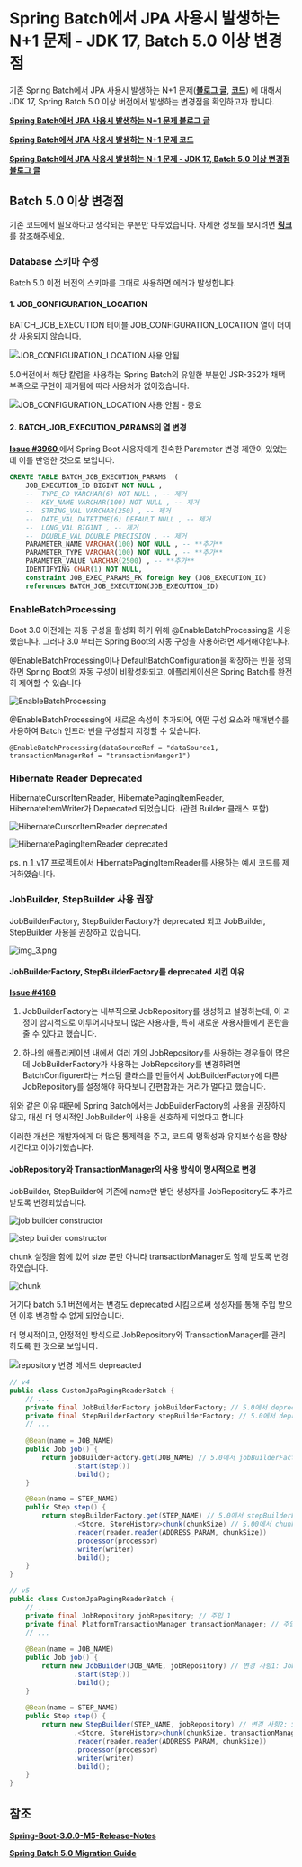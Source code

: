 
# Spring Batch에서 JPA 사용시 발생하는 N+1 문제 - JDK 17, Batch 5.0 이상 변경점 

기존 Spring Batch에서 JPA 사용시 발생하는 N+1 문제(<a href="https://woosungkim0123.github.io/posts/batch_n_1/" target="_blank"><strong>블로그 글</strong></a>, <a href="https://github.com/woosungkim0123/spring-batch-deep-dive/tree/main/n_1_v11" target="_blank"><strong>코드</strong></a>)
에 대해서 JDK 17, Spring Batch 5.0 이상 버전에서 발생하는 변경점을 확인하고자 합니다.

<a href="https://woosungkim0123.github.io/posts/batch_n_1/" target="_blank"><strong>Spring Batch에서 JPA 사용시 발생하는 N+1 문제 블로그 글 </strong></a>  

<a href="https://github.com/woosungkim0123/spring-batch-deep-dive/tree/main/n_1_v11" target="_blank"><strong>Spring Batch에서 JPA 사용시 발생하는 N+1 문제 코드</strong></a>

<a href="https://woosungkim0123.github.io/posts/batch_n_1_v17/" target="_blank"><strong>Spring Batch에서 JPA 사용시 발생하는 N+1 문제 - JDK 17, Batch 5.0 이상 변경점 블로그 글 </strong></a>

## Batch 5.0 이상 변경점

기존 코드에서 필요하다고 생각되는 부분만 다루었습니다. 자세한 정보를 보시려면 <a href="https://github.com/spring-projects/spring-batch/wiki/Spring-Batch-5.0-Migration-Guide" target="_blank"><strong>링크</strong></a>를   참조해주세요.

### Database 스키마 수정

Batch 5.0 이전 버전의 스키마를 그대로 사용하면 에러가 발생합니다.

#### 1. JOB_CONFIGURATION_LOCATION

BATCH_JOB_EXECUTION 테이블 JOB_CONFIGURATION_LOCATION 열이 더이상 사용되지 않습니다.

![JOB_CONFIGURATION_LOCATION 사용 안됨](image/schema_change1.png)

5.0버전에서 해당 칼럼을 사용하는 Spring Batch의 유일한 부분인 JSR-352가 채택 부족으로 구현이 제거됨에 따라 사용처가 없어졌습니다. 

![JOB_CONFIGURATION_LOCATION 사용 안됨 - 중요](image/schema_change2.png)

#### 2. BATCH_JOB_EXECUTION_PARAMS의 열 변경

<a href="https://github.com/spring-projects/spring-batch/issues/3960" target="_blank"><strong> Issue #3960 </strong></a> 에서 Spring Boot 사용자에게 친숙한 Parameter 변경 제안이 있었는데 이를 반영한 것으로 보입니다.

```SQL
CREATE TABLE BATCH_JOB_EXECUTION_PARAMS  (
    JOB_EXECUTION_ID BIGINT NOT NULL ,
    --	TYPE_CD VARCHAR(6) NOT NULL , -- 제거
    --	KEY_NAME VARCHAR(100) NOT NULL , -- 제거
    --	STRING_VAL VARCHAR(250) , -- 제거
    --  DATE_VAL DATETIME(6) DEFAULT NULL , -- 제거
    --	LONG_VAL BIGINT , -- 제거
    --	DOUBLE_VAL DOUBLE PRECISION , -- 제거
    PARAMETER_NAME VARCHAR(100) NOT NULL , -- **추가**
    PARAMETER_TYPE VARCHAR(100) NOT NULL , -- **추가**
    PARAMETER_VALUE VARCHAR(2500) , -- **추가**
    IDENTIFYING CHAR(1) NOT NULL,
    constraint JOB_EXEC_PARAMS_FK foreign key (JOB_EXECUTION_ID)
    references BATCH_JOB_EXECUTION(JOB_EXECUTION_ID)
```

### EnableBatchProcessing

Boot 3.0 이전에는 자동 구성을 활성화 하기 위해 @EnableBatchProcessing을 사용했습니다. 그러나 3.0 부터는 Spring Boot의 자동 구성을 사용하려면 제거해야합니다.

@EnableBatchProcessing이나 DefaultBatchConfiguration을 확장하는 빈을 정의하면 Spring Boot의 자동 구성이 비활성화되고, 애플리케이션은 Spring Batch를 완전히 제어할 수 있습니다

![EnableBatchProcessing](image/enableBatchProcessing.png)

@EnableBatchProcessing에 새로운 속성이 추가되어, 어떤 구성 요소와 매개변수를 사용하여 Batch 인프라 빈을 구성할지 지정할 수 있습니다. 

`@EnableBatchProcessing(dataSourceRef = "dataSource1, transactionManagerRef = "transactionManger1")`

### Hibernate Reader Deprecated

HibernateCursorItemReader, HibernatePagingItemReader, HibernateItemWriter가 Deprecated 되었습니다. (관련 Builder 클래스 포함)

![HibernateCursorItemReader deprecated](image/deprecated1.png)

![HibernatePagingItemReader deprecated](image/deprecated2.png)

ps. n_1_v17 프로젝트에서 HibernatePagingItemReader를 사용하는 예시 코드를 제거하였습니다.

### JobBuilder, StepBuilder 사용 권장

JobBuilderFactory, StepBuilderFactory가 deprecated 되고 JobBuilder, StepBuilder 사용을 권장하고 있습니다.

![img_3.png](image/factory_depreacted.png)

#### JobBuilderFactory, StepBuilderFactory를 deprecated 시킨 이유

<a href="https://github.com/spring-projects/spring-batch/issues/4188" target="_blank"><strong> Issue #4188 </strong></a>

1. JobBuilderFactory는 내부적으로 JobRepository를 생성하고 설정하는데, 이 과정이 암시적으로 이루어지다보니 많은 사용자들, 특히 새로운 사용자들에게 혼란을 줄 수 있다고 했습니다.

2. 하나의 애플리케이션 내에서 여러 개의 JobRepository를 사용하는 경우들이 많은데 JobBuilderFactory가 사용하는 JobRepository를 변경하려면 BatchConfigurer라는 커스텀 클래스를 만들어서 JobBuilderFactory에 다른 JobRepository를 설정해야 하다보니 간편함과는 거리가 멀다고 했습니다.

위와 같은 이유 때문에 Spring Batch에서는 JobBuilderFactory의 사용을 권장하지 않고, 대신 더 명시적인 JobBuilder의 사용을 선호하게 되었다고 합니다.

이러한 개선은 개발자에게 더 많은 통제력을 주고, 코드의 명확성과 유지보수성을 향상시킨다고 이야기했습니다.

#### JobRepository와 TransactionManager의 사용 방식이 명시적으로 변경

JobBuilder, StepBuilder에 기존에 name만 받던 생성자를 JobRepository도 추가로 받도록 변경되었습니다.

![job builder constructor](image/job_builder.png)

![step builder constructor](image/step_builder.png)

chunk 설정을 함에 있어 size 뿐만 아니라 transactionManager도 함께 받도록 변경하였습니다.

![chunk](image/chunk.png)

거기다 batch 5.1 버전에서는 변경도 deprecated 시킴으로써 생성자를 통해 주입 받으면 이후 변경할 수 없게 되었습니다.

더 명시적이고, 안정적인 방식으로 JobRepository와 TransactionManager를 관리하도록 한 것으로 보입니다.

![repository 변경 메서드 depreacted](image/deprecated3.png)

```java
// v4
public class CustomJpaPagingReaderBatch {
    // ...
    private final JobBuilderFactory jobBuilderFactory; // 5.0에서 deprecated
    private final StepBuilderFactory stepBuilderFactory; // 5.0에서 deprecated
    // ...
    
    @Bean(name = JOB_NAME)
    public Job job() {
        return jobBuilderFactory.get(JOB_NAME) // 5.0에서 jobBuilderFactory -> JobBuilder
                .start(step())
                .build();
    }

    @Bean(name = STEP_NAME)
    public Step step() {
        return stepBuilderFactory.get(STEP_NAME) // 5.0에서 stepBuilderFactory -> StepBuilder
                .<Store, StoreHistory>chunk(chunkSize) // 5.00에서 chunkSize, transactionManager 주입
                .reader(reader.reader(ADDRESS_PARAM, chunkSize))
                .processor(processor)
                .writer(writer)
                .build();
    }
}

// v5
public class CustomJpaPagingReaderBatch {
    // ...
    private final JobRepository jobRepository; // 주입 1
    private final PlatformTransactionManager transactionManager; // 주입 2
    // ...
    
    @Bean(name = JOB_NAME)
    public Job job() {
        return new JobBuilder(JOB_NAME, jobRepository) // 변경 사항1: JobBuilder 사용, jobRepository 주입
                .start(step())
                .build();
    }
    
    @Bean(name = STEP_NAME)
    public Step step() {
        return new StepBuilder(STEP_NAME, jobRepository) // 변경 사항2: StepBuilder 사용, jobRepository 주입
                .<Store, StoreHistory>chunk(chunkSize, transactionManager) // 변경 사항3: transactionManager 주입
                .reader(reader.reader(ADDRESS_PARAM, chunkSize))
                .processor(processor)
                .writer(writer)
                .build();
    }
}
```

## 참조

<a href="https://github.com/spring-projects/spring-boot/wiki/Spring-Boot-3.0.0-M5-Release-Notes#enablebatchprocessing-no-longer-required" target="_blank"><strong>Spring-Boot-3.0.0-M5-Release-Notes</strong></a>

<a href="https://github.com/spring-projects/spring-batch/wiki/Spring-Batch-5.0-Migration-Guide" target="_blank"><strong>Spring Batch 5.0 Migration Guide</strong></a>
